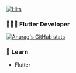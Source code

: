 [![Hits](https://hits.seeyoufarm.com/api/count/incr/badge.svg?url=https%3A%2F%2Fgithub.com%2FJaehyeon0415&count_bg=%2379C83D&title_bg=%23555555&icon=&icon_color=%23E7E7E7&title=hits&edge_flat=false)](https://hits.seeyoufarm.com)

### 🧑🏻‍💻 Flutter Developer

[![Anurag's GitHub stats](https://github-readme-stats.vercel.app/api?username=Jaehyeon0415)](https://github.com/anuraghazra/github-readme-stats)


### 🌱 Learn

- Flutter

